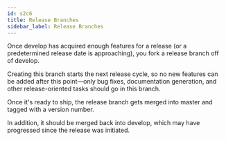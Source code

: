 ```yaml
---
id: s2c6
title: Release Branches
sidebar_label: Release Branches
---
```



<!-- Git Flow Workflow - Release Branches -->


Once develop has acquired enough features for a release (or a predetermined release date is approaching), you fork a release branch off of develop.

Creating this branch starts the next release cycle, so no new features can be added after this point—only bug fixes, documentation generation, and other release-oriented tasks should go in this branch.

Once it's ready to ship, the release branch gets merged
into master and tagged with a version number.

In addition, it should be merged back into develop, which may have progressed since the release was initiated.
